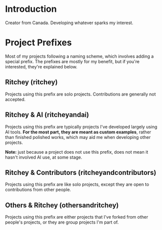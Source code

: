 # Introduction

Creator from Canada. Developing whatever sparks my interest.

# Project Prefixes

Most of my projects following a naming scheme, which involves adding a special prefix. The prefixes are mostly for my benefit, but if you're interested, they're explained below.

## Ritchey (ritchey)

Projects using this prefix are solo projects. Contributions are generally not accepted.

## Ritchey & AI (ritcheyandai)

Projects using this prefix are typically projects I've developed largely using AI tools. **For the most part, they are meant as custom examples**, rather than finished polished works, which may aid me when developing other projects.

**Note:** just because a project does not use this prefix, does not mean it hasn't involved AI use, at some stage.

## Ritchey & Contributors (ritcheyandcontributors)

Projects using this prefix are like solo projects, except they are open to contributions from other people.

## Others & Ritchey (othersandritchey)

Projects using this prefix are either projects that I've forked from other people's projects, or they are group projects I'm part of.
